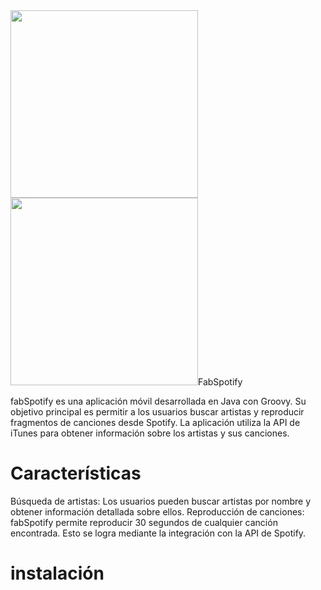 <img src="https://github.com/THE-FABI7/Music_app/assets/80603614/9cb72ed5-3ced-4eb8-ace1-474def512426" width="300">
<img src="https://github.com/THE-FABI7/Music_app/assets/80603614/638d606f-6132-48f0-9d5c-3d31b4f28cdc" width="300"

# FabSpotify
fabSpotify es una aplicación móvil desarrollada en Java con Groovy. Su objetivo principal es permitir a los usuarios buscar artistas y reproducir fragmentos de canciones desde Spotify. La aplicación utiliza la API de iTunes para obtener información sobre los artistas y sus canciones.

# Características
Búsqueda de artistas: Los usuarios pueden buscar artistas por nombre y obtener información detallada sobre ellos.
Reproducción de canciones: fabSpotify permite reproducir 30 segundos de cualquier canción encontrada. Esto se logra mediante la integración con la API de Spotify.

# instalación 
